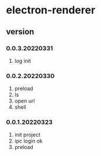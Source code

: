 # electron-renderer

## version
### 0.0.3.20220331
1. log init

### 0.0.2.20220330
1. preload
2. ls
3. open url
4. shell

### 0.0.1.20220323
1. init project
2. ipc login ok
3. preload 

